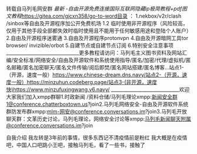 转载自马列毛网安群
*最新 -自由开源免费连接国际互联网隐藏ip极简教程+pdf图文教程*https://gitea.com/gjcxn358/go-to-word目录 ：    1.nekbox/v2r/clash /sinbox等自由及开源程序加公开免费机场  1.2 临时使用非开源程序（风险较高，仅用于其他手段全部都失效时临时使用且不能用于任何敏感用途和登陆个人账户）          2.自由及开源程序迷雾通                  3.自由及开源程序protonvpn                 4.自由及开源暗网工具tor browser/ invizible/orbot                  5.自建节点或自建节点订阅           6.特别安全注意事项              _______________________________更多教程请访问：马列毛主义图书资料及网站汇编/安全标准/网络安全/自由及开源软件和系统使用指导/匿名/加密/代理/虚拟机/匿名邮箱/匿名加密聊天/匿名文件传输/阅后即焚/匿名网站搭建/匿名博客...站点1-（开源，速度一般）https://www.chinese-dream.dns.navy/站点2-（开源，速度一般）https://minzuhun.codeberg.page/站点3-(非开源，速度快)https://www.minzufuxingwang.v6.navy/ 	_____________________________欢迎大家我们加入xmpp群聊1.时政新闻 /资料仓储/马列毛理论xmpp:新闻安全群1@conference.chatterboxtown.us?join2.马列毛网络安全-自由及开源软件系统群防发布群xmpp:mlm-网安@conference.conversations.im?join3.马列毛开放聊天群：文革历史讨论，马列毛理论，网络安全讨论等xmpp:马列毛新闻聊天附属@conference.conversations.im?join

自我介绍
我左转是3年前的事情，很多东西记不清疫情前是粉红
我大概是在疫情吧，中国人口吧跳小王吧，接触马列毛，看了一些书，接触了
<!--stackedit_data:
eyJoaXN0b3J5IjpbLTE1MjAxNTU3OSwzNDk1MDcxMjksLTMyNT
c3MTQ5MCwxNTAwOTk4MTQ1LDI0NTAwMzAzNSwtMjA4ODc0NjYx
MiwxMzE1ODgyNTk2LC03MzY5Mzg4MjIsNTY5NDcwMjM2LDQ5Nz
gxODgxMCwtNDA5OTAzNjUyLC04MjExMjc3MDgsMTkyMzI4NDI3
OCwtMTU5NDk0NjUxOSwtMTgyNjUzMTA4OCw5NzY5NDA3MjUsLT
MzODg1MzIwMCwxNDU1ODMyMjgsNDk3ODE4ODEwLDgwODQ1NzQ5
N119
-->